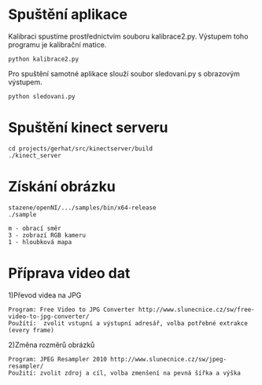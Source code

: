 Spuštění aplikace 
========================

Kalibraci spustíme prostřednictvím souboru kalibrace2.py. Výstupem toho programu je kalibrační matice.

    python kalibrace2.py



Pro spuštění samotné aplikace slouží soubor sledovani.py s obrazovým výstupem.

    python sledovani.py
   
Spuštění kinect serveru
======

    cd projects/gerhat/src/kinectserver/build
    ./kinect_server

Získání obrázku
======

    stazene/openNI/.../samples/bin/x64-release
    ./sample
    
    m - obrací směr
    3 - zobrazí RGB kameru
    1 - hloubková mapa

Příprava video dat
==========

1)Převod videa na JPG

    Program: Free Video to JPG Converter http://www.slunecnice.cz/sw/free-video-to-jpg-converter/
    Použítí:  zvolit vstupní a výstupní adresář, volba potřebné extrakce (every frame)
  
2)Změna rozměrů obrázků

    Program: JPEG Resampler 2010 http://www.slunecnice.cz/sw/jpeg-resampler/
    Použití: zvolit zdroj a cíl, volba zmenšení na pevná šířka a výška
    
 
